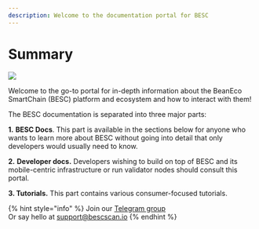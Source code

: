 ```yaml
---
description: Welcome to the documentation portal for BESC
---
```


# Summary

![](.gitbook/assets/docs\_1500x500.png)

Welcome to the go-to portal for in-depth information about the BeanEco SmartChain (BESC) platform and ecosystem and how to interact with them!

The BESC documentation is separated into three major parts:

**1.** **BESC Docs**. This part is available in the sections below for anyone who wants to learn more about BESC without going into detail that only developers would usually need to know.

**2.** **Developer docs.** Developers wishing to build on top of BESC and its mobile-centric infrastructure or run validator nodes should consult this portal.

**3. Tutorials.** This part contains various consumer-focused tutorials.

{% hint style="info" %}
Join our [Telegram group](https://t.me/beanecosystem)\
Or say hello at support@bescscan.io
{% endhint %}
